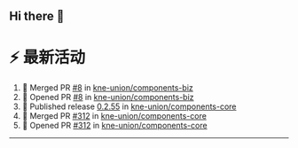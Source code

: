 ## Hi there 👋

<!--

**Here are some ideas to get you started:**

🙋‍♀️ A short introduction - what is your organization all about?
🌈 Contribution guidelines - how can the community get involved?
👩‍💻 Useful resources - where can the community find your docs? Is there anything else the community should know?
🍿 Fun facts - what does your team eat for breakfast?
🧙 Remember, you can do mighty things with the power of [Markdown](https://docs.github.com/github/writing-on-github/getting-started-with-writing-and-formatting-on-github/basic-writing-and-formatting-syntax)
-->


# ⚡ 最新活动

<!--START_SECTION:activity-->
1. 🎉 Merged PR [#8](https://github.com/kne-union/components-biz/pull/8) in [kne-union/components-biz](https://github.com/kne-union/components-biz)
2. 💪 Opened PR [#8](https://github.com/kne-union/components-biz/pull/8) in [kne-union/components-biz](https://github.com/kne-union/components-biz)
3. 🚀 Published release [0.2.55](https://github.com/kne-union/components-core/releases/tag/0.2.55) in [kne-union/components-core](https://github.com/kne-union/components-core)
4. 🎉 Merged PR [#312](https://github.com/kne-union/components-core/pull/312) in [kne-union/components-core](https://github.com/kne-union/components-core)
5. 💪 Opened PR [#312](https://github.com/kne-union/components-core/pull/312) in [kne-union/components-core](https://github.com/kne-union/components-core)
<!--END_SECTION:activity-->

---
